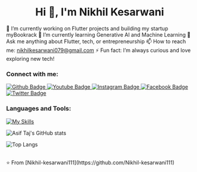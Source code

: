  <h1 align="center">Hi 👋, I'm Nikhil Kesarwani</h1>

🔭 I’m currently working on Flutter projects and building my startup myBookrack
🌱 I’m currently learning Generative AI and Machine Learning
💬 Ask me anything about Flutter, tech, or entrepreneurship
📫 How to reach me: nikhilkesarwani079@gmail.com
⚡ Fun fact: I’m always curious and love exploring new tech!
  
### Connect with me:
<div id="badges">
  <a href="https://github.com/Nikhil-kesarwani111">
    <img src="https://img.shields.io/badge/Github-white?style=for-the-badge&logo=Github&logoColor=black" alt="Github Badge"/>
  </a>
  <a href="https://www.youtube.com/channel/UCzvRaprYPhvAplMK36Gu0kw">
    <img src="https://img.shields.io/badge/YouTube-red?style=for-the-badge&logo=youtube&logoColor=white" alt="Youtube Badge"/>
  </a>
   <a href="https://www.instagram.com/Nikhil-kesarwani111">
    <img src="https://img.shields.io/badge/Instagram-purple?style=for-the-badge&logo=instagram&logoColor=white" alt="Instagram Badge"/>
  </a>
   <a href="https://fb.com/aaxiftaj">
    <img src="https://img.shields.io/badge/Facebook-blue?style=for-the-badge&logo=facebook&logoColor=white" alt="Facebook Badge"/>
  </a>
   <a href="https://twitter.com/Nikhil-kesarwani111">
    <img src="https://img.shields.io/badge/Twitter-blue?style=for-the-badge&logo=twitter&logoColor=white" alt="Twitter Badge"/>
  </a>
</div>

### Languages and Tools:
[![My Skills](https://skillicons.dev/icons?i=flutter,dart,firebase,github,git,postman,figma,xd&perline=5)](https://skillicons.dev)

![Asif Taj's GitHub stats](https://github-readme-stats.vercel.app/api?username=Nikhil-kesarwani111&show_icons=true&theme=dark)

![Top Langs](https://github-readme-stats.vercel.app/api/top-langs/?username=Nikhil-kesarwani111&theme=dark)


<br>
⭐️ From [Nikhil-kesarwani111](https://github.com/Nikhil-kesarwani111)
